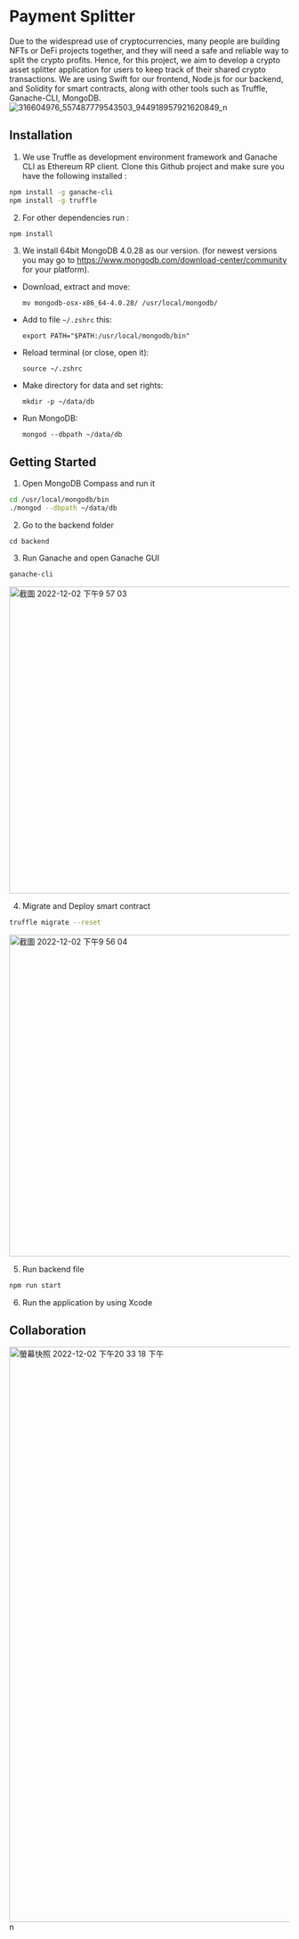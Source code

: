 # Payment Splitter

Due to the widespread use of cryptocurrencies, many people are building NFTs or DeFi projects together, and they will need a safe and reliable way to split the crypto profits. Hence, for this project, we aim to develop a crypto asset splitter application for users to keep track of their shared crypto transactions. We are using Swift for our frontend, Node.js for our backend, and Solidity for smart contracts, along with other tools such as Truffle, Ganache-CLI, MongoDB.
![316604976_557487779543503_944918957921620849_n](https://user-images.githubusercontent.com/39258998/205422924-42152c6b-0e8d-4034-aa68-2ea960f650cd.png)


## Installation

1. We use Truffle as development environment framework and Ganache CLI as Ethereum RP client. Clone this Github project and make sure you have the following installed :

```bash
npm install -g ganache-cli
npm install -g truffle
```
2. For other dependencies run :
```bash
npm install
```

3. We install 64bit MongoDB 4.0.28 as our version.
(for newest versions you may go to https://www.mongodb.com/download-center/community for your platform).

  - Download, extract and move:

      `mv mongodb-osx-x86_64-4.0.28/ /usr/local/mongodb/`

  - Add to file `~/.zshrc` this:

     `export PATH="$PATH:/usr/local/mongodb/bin"`

  - Reload terminal (or close, open it):

     `source ~/.zshrc`

  - Make directory for data and set rights:

     `mkdir -p ~/data/db`


  - Run MongoDB:

     `mongod --dbpath ~/data/db`


## Getting Started
1. Open MongoDB Compass and run it
```bash
cd /usr/local/mongodb/bin
./mongod --dbpath ~/data/db
```
2. Go to the backend folder
```
cd backend
```
3. Run Ganache and open Ganache GUI
```bash
ganache-cli
```

<img width="551" alt="截圖 2022-12-02 下午9 57 03" src="https://user-images.githubusercontent.com/31930515/205426834-8d59f93b-faa8-4b69-97d6-3f7bee8ad553.png">


4. Migrate and Deploy smart contract
```bash
truffle migrate --reset 
```
<img width="578" alt="截圖 2022-12-02 下午9 56 04" src="https://user-images.githubusercontent.com/31930515/205426791-52d25451-4cde-45a5-9313-01eef33d10bd.png">


5. Run backend file
```bash
npm run start
```

6. Run the application by using Xcode

## Collaboration
<img width="1033" alt="螢幕快照 2022-12-02 下午20 33 18 下午" src="https://user-images.githubusercontent.com/39258998/205422983-811583ed-951b-454c-9277-131c2a331292.png">
n
